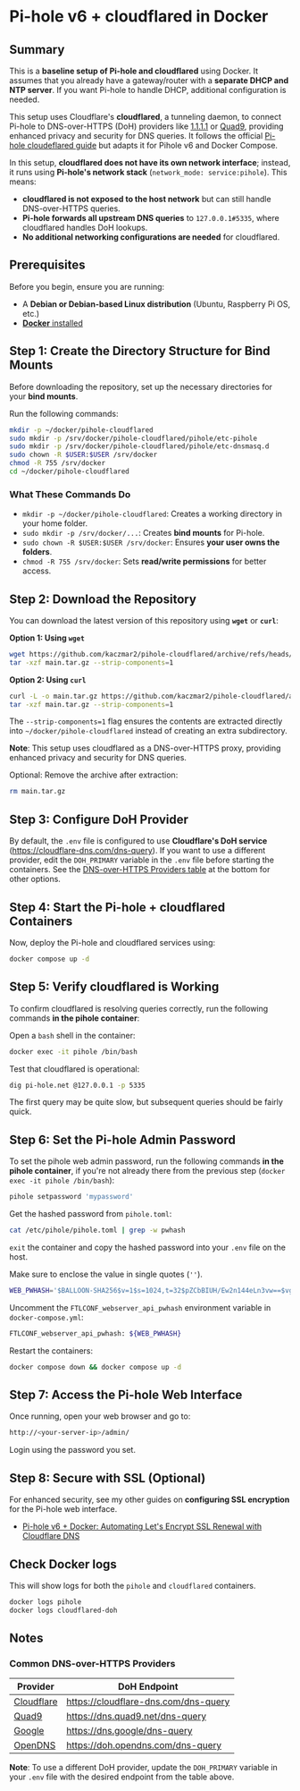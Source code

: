 # Pi-hole v6 + cloudflared in Docker

## Summary

This is a **baseline setup of Pi-hole and cloudflared** using Docker. It
assumes that you already have a gateway/router with a
**separate DHCP and NTP server**. If you want Pi-hole to handle DHCP,
additional configuration is needed.

This setup uses Cloudflare's **cloudflared**, a tunneling daemon, to connect
Pi-hole to DNS-over-HTTPS (DoH) providers like
[1.1.1.1](https://one.one.one.one/) or [Quad9](https://quad9.net/), providing
enhanced privacy and security for DNS queries. It follows the official
[Pi-hole cloudeflared guide](https://docs.pi-hole.net/guides/dns/cloudflared/)
but adapts it for Pihole v6 and Docker Compose.

In this setup, **cloudflared does not have its own network interface**;
instead, it runs using **Pi-hole's network stack**
(`network_mode: service:pihole`). This means:

- **cloudflared is not exposed to the host network** but can still handle DNS-over-HTTPS queries.
- **Pi-hole forwards all upstream DNS queries** to `127.0.0.1#5335`, where cloudflared handles DoH lookups.
- **No additional networking configurations are needed** for cloudflared.

## Prerequisites

Before you begin, ensure you are running:

- A **Debian or Debian-based Linux distribution** (Ubuntu, Raspberry Pi OS, etc.)
- [**Docker** installed](https://docs.docker.com/engine/install/)

## Step 1: Create the Directory Structure for Bind Mounts

Before downloading the repository, set up the necessary directories for your
**bind mounts**.

Run the following commands:

```bash
mkdir -p ~/docker/pihole-cloudflared
sudo mkdir -p /srv/docker/pihole-cloudflared/pihole/etc-pihole
sudo mkdir -p /srv/docker/pihole-cloudflared/pihole/etc-dnsmasq.d
sudo chown -R $USER:$USER /srv/docker
chmod -R 755 /srv/docker
cd ~/docker/pihole-cloudflared
```

### **What These Commands Do**

- `mkdir -p ~/docker/pihole-cloudflared`: Creates a working directory in your home folder.
- `sudo mkdir -p /srv/docker/...`: Creates **bind mounts** for Pi-hole.
- `sudo chown -R $USER:$USER /srv/docker`: Ensures **your user owns the folders**.
- `chmod -R 755 /srv/docker`: Sets **read/write permissions** for better access.

## Step 2: Download the Repository

You can download the latest version of this repository using **`wget`** or **`curl`**:

**Option 1: Using `wget`**

```bash
wget https://github.com/kaczmar2/pihole-cloudflared/archive/refs/heads/main.tar.gz
tar -xzf main.tar.gz --strip-components=1
```

**Option 2: Using `curl`**

```bash
curl -L -o main.tar.gz https://github.com/kaczmar2/pihole-cloudflared/archive/refs/heads/main.tar.gz
tar -xzf main.tar.gz --strip-components=1
```

The `--strip-components=1` flag ensures the contents are extracted directly into
`~/docker/pihole-cloudflared` instead of creating an extra subdirectory.

**Note**: This setup uses cloudflared as a DNS-over-HTTPS proxy, providing
enhanced privacy and security for DNS queries.

Optional: Remove the archive after extraction:

```sh
rm main.tar.gz
```

## Step 3: Configure DoH Provider

By default, the `.env` file is configured to use **Cloudflare's DoH service**
(<https://cloudflare-dns.com/dns-query>). If you want to use a different provider,
edit the `DOH_PRIMARY` variable in the `.env` file before starting the
containers. See the [DNS-over-HTTPS Providers table](#common-dns-over-https-providers)
at the bottom for other options.

## Step 4: Start the Pi-hole + cloudflared Containers

Now, deploy the Pi-hole and cloudflared services using:

```bash
docker compose up -d
```

## Step 5: Verify cloudflared is Working

To confirm cloudflared is resolving queries correctly, run the following
commands **in the pihole container**:

Open a `bash` shell in the container:

```bash
docker exec -it pihole /bin/bash
```

Test that cloudflared is operational:

```bash
dig pi-hole.net @127.0.0.1 -p 5335
```

The first query may be quite slow, but subsequent queries should be fairly
quick.

## Step 6: Set the Pi-hole Admin Password

To set the pihole web admin password, run the following commands
**in the pihole container**, if you're not already there from the previous
step (`docker exec -it pihole /bin/bash`):

```bash
pihole setpassword 'mypassword'
```

Get the hashed password from `pihole.toml`:

```bash
cat /etc/pihole/pihole.toml | grep -w pwhash
```

`exit` the container and copy the hashed password into your `.env` file on the
host.

Make sure to enclose the value in single quotes (`''`).

```bash
WEB_PWHASH='$BALLOON-SHA256$v=1$s=1024,t=32$pZCbBIUH/Ew2n144eLn3vw==$vgej+obQip4DvSmNlywD0LUHlsHcqgLdbQLvDscZs78='
```

Uncomment the `FTLCONF_webserver_api_pwhash` environment variable in
`docker-compose.yml`:

```bash
FTLCONF_webserver_api_pwhash: ${WEB_PWHASH}
```

Restart the containers:

```bash
docker compose down && docker compose up -d
```

## Step 7: Access the Pi-hole Web Interface

Once running, open your web browser and go to:

```bash
http://<your-server-ip>/admin/
```

Login using the password you set.

## Step 8: Secure with SSL (Optional)

For enhanced security, see my other guides on **configuring SSL encryption**
for the Pi-hole web interface.

- [Pi-hole v6 + Docker: Automating Let's Encrypt SSL Renewal with Cloudflare DNS](https://gist.github.com/kaczmar2/027fd6f64f4e4e7ebbb0c75cb3409787#file-pihole-v6-docker-le-cf-md)

## Check Docker logs

This will show logs for both the `pihole` and `cloudflared` containers.

```bash
docker logs pihole
docker logs cloudflared-doh
```

## Notes

### Common DNS-over-HTTPS Providers

| Provider | DoH Endpoint |
|----------|-------------|
| [Cloudflare](https://one.one.one.one) | <https://cloudflare-dns.com/dns-query> |
| [Quad9](https://quad9.net/service/service-addresses-and-features) | <https://dns.quad9.net/dns-query> |
| [Google](https://developers.google.com/speed/public-dns/docs/doh) | <https://dns.google/dns-query> |
| [OpenDNS](https://support.opendns.com/hc/en-us/articles/360038086532-Using-DNS-over-HTTPS-DoH-with-OpenDNS) | <https://doh.opendns.com/dns-query> |

**Note**: To use a different DoH provider, update the `DOH_PRIMARY` variable
in your `.env` file with the desired endpoint from the table above.
